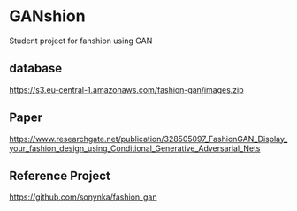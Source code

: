 # GANshion
Student project for fanshion using GAN

## database
https://s3.eu-central-1.amazonaws.com/fashion-gan/images.zip

## Paper
https://www.researchgate.net/publication/328505097_FashionGAN_Display_your_fashion_design_using_Conditional_Generative_Adversarial_Nets

## Reference Project
https://github.com/sonynka/fashion_gan


